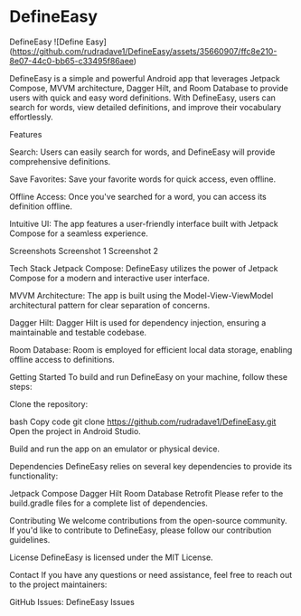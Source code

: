 # DefineEasy
DefineEasy
![Define Easy]
(https://github.com/rudradave1/DefineEasy/assets/35660907/ffc8e210-8e07-44c0-bb65-c33495f86aee)


DefineEasy is a simple and powerful Android app that leverages Jetpack Compose, MVVM architecture, Dagger Hilt, and Room Database to provide users with quick and easy word definitions. With DefineEasy, users can search for words, view detailed definitions, and improve their vocabulary effortlessly.

Features

Search: Users can easily search for words, and DefineEasy will provide comprehensive definitions.

Save Favorites: Save your favorite words for quick access, even offline.

Offline Access: Once you've searched for a word, you can access its definition offline.

Intuitive UI: The app features a user-friendly interface built with Jetpack Compose for a seamless experience.

Screenshots
Screenshot 1
Screenshot 2

Tech Stack
Jetpack Compose: DefineEasy utilizes the power of Jetpack Compose for a modern and interactive user interface.

MVVM Architecture: The app is built using the Model-View-ViewModel architectural pattern for clear separation of concerns.

Dagger Hilt: Dagger Hilt is used for dependency injection, ensuring a maintainable and testable codebase.

Room Database: Room is employed for efficient local data storage, enabling offline access to definitions.

Getting Started
To build and run DefineEasy on your machine, follow these steps:

Clone the repository:

bash
Copy code
git clone https://github.com/rudradave1/DefineEasy.git
Open the project in Android Studio.

Build and run the app on an emulator or physical device.

Dependencies
DefineEasy relies on several key dependencies to provide its functionality:

Jetpack Compose
Dagger Hilt
Room Database
Retrofit
Please refer to the build.gradle files for a complete list of dependencies.

Contributing
We welcome contributions from the open-source community. If you'd like to contribute to DefineEasy, please follow our contribution guidelines.

License
DefineEasy is licensed under the MIT License.

Contact
If you have any questions or need assistance, feel free to reach out to the project maintainers:

GitHub Issues: DefineEasy Issues
